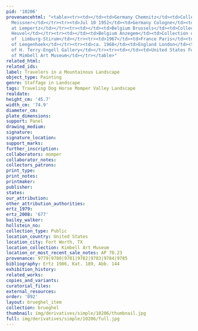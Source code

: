 ```yaml
---
pid: '10206'
provenancehtml: "<table><tr><td></td><td>Germany Chemnitz</td><td>Collection of Richard
  Meissner</td></tr><tr><td>Jul 10 1952</td><td>Germany Cologne</td><td>Sold at Auction
  at Lempertz</td></tr><tr><td></td><td>Belgium Brussels</td><td>Collection of de
  Heuvel</td></tr><tr><td></td><td>Belgium Anzegem</td><td>Collection of the House
  of  Limburg-Stirum</td></tr><tr><td>1967</td><td>France Paris</td><td>Collection
  of Leegenhoek</td></tr><tr><td>ca. 1968</td><td>England London</td><td>Collection
  of H. Terry-Engell Gallery</td></tr><tr><td></td><td>United States Fort Worth TX</td><td>Collection
  of Mimbell Art Museum</td></tr></table>"
related_html:
related_ids:
label: Travelers in a Mountainous Landscape
object_type: Painting
genre: Staffage in Landscape
tags: Traveling Dog Horse Momper Valley Landscape
realdate:
height_cm: '45.7'
width_cm: '74.9'
diameter_cm:
plate_dimensions:
support: Panel
drawing_medium:
signature:
signature_location:
support_marks:
further_inscription:
collaborators: momper
collaborator_notes:
collectors_patrons:
print_type:
print_notes:
printmaker:
publisher:
states:
our_attribution:
other_attribution_authorities:
ertz_1979:
ertz_2008: '677'
bailey_walker:
hollstein_no:
collection_type: Public
location_country: United States
location_city: Fort Worth, TX
location_collection: Kimbell Art Museum
location_or_most_recent_sale_notes: AP 70.23
provenance: 9779|9780|9781|9782|9783|9784|9785
bibliography: Ertz 1986, Kat. 189, Abb. 144
exhibition_history:
related_works:
copies_and_variants:
curatorial_files:
external_resources:
order: '092'
layout: brueghel_item
collection: brueghel
thumbnail: img/derivatives/simple/10206/thumbnail.jpg
full: img/derivatives/simple/10206/full.jpg
---
```

